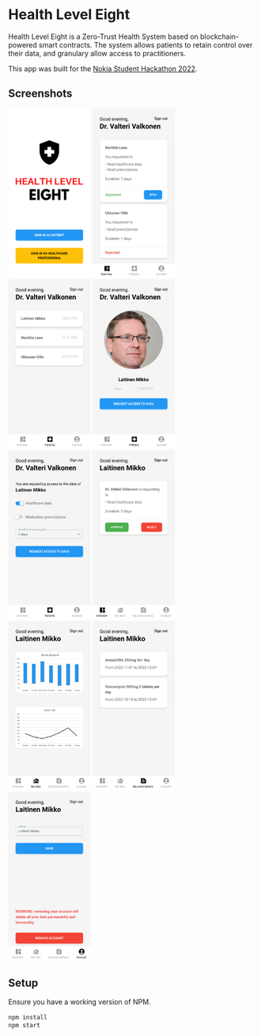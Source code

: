 # Health Level Eight

Health Level Eight is a Zero-Trust Health System based on blockchain-powered smart contracts.
The system allows patients to retain control over their data, and granulary allow access to practitioners.

This app was built for the [Nokia Student Hackathon 2022](https://www.nokia.com/about-us/newsroom/events-calendar/nokia-student-network-hackathon/).

## Screenshots

<a href="https://github.com/floriandejonckheere/hl8/raw/master/screenshot1.png"><img src="https://github.com/floriandejonckheere/hl8/raw/master/screenshot1.png" width="33%" height="auto"></a>
<a href="https://github.com/floriandejonckheere/hl8/raw/master/screenshot2.png"><img src="https://github.com/floriandejonckheere/hl8/raw/master/screenshot2.png" width="33%" height="auto"></a>
<a href="https://github.com/floriandejonckheere/hl8/raw/master/screenshot3.png"><img src="https://github.com/floriandejonckheere/hl8/raw/master/screenshot3.png" width="33%" height="auto"></a>
<a href="https://github.com/floriandejonckheere/hl8/raw/master/screenshot4.png"><img src="https://github.com/floriandejonckheere/hl8/raw/master/screenshot4.png" width="33%" height="auto"></a>
<a href="https://github.com/floriandejonckheere/hl8/raw/master/screenshot5.png"><img src="https://github.com/floriandejonckheere/hl8/raw/master/screenshot5.png" width="33%" height="auto"></a>
<a href="https://github.com/floriandejonckheere/hl8/raw/master/screenshot6.png"><img src="https://github.com/floriandejonckheere/hl8/raw/master/screenshot6.png" width="33%" height="auto"></a>
<a href="https://github.com/floriandejonckheere/hl8/raw/master/screenshot7.png"><img src="https://github.com/floriandejonckheere/hl8/raw/master/screenshot7.png" width="33%" height="auto"></a>
<a href="https://github.com/floriandejonckheere/hl8/raw/master/screenshot8.png"><img src="https://github.com/floriandejonckheere/hl8/raw/master/screenshot8.png" width="33%" height="auto"></a>
<a href="https://github.com/floriandejonckheere/hl8/raw/master/screenshot9.png"><img src="https://github.com/floriandejonckheere/hl8/raw/master/screenshot9.png" width="33%" height="auto"></a>

## Setup

Ensure you have a working version of NPM.

```
npm install
npm start
```
